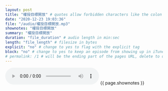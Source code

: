 ```yaml
---
layout: post
title: "權授目標開放" # quotes allow forbidden characters like the colon
date: "2020-12-23 19:03:36"
file: "/audio/權授目標開放.mp3"
shownotes: "權授目標開放"
summary: "權授目標開放"
duration: "file_duration" # audio length in min:sec
length: "file_length" # filesize in bytes
explicit: "no" # change to yes to flag with the explicit tag
block: "no" # change to yes to keep an episode from showing up in iTunes
# permalink: /1 # will be the ending part of the pages URL, delete to default to the title
---
```


<audio controls>
<source src="{{site.url}}{{site.baseurl}}{{ page.file }}" type="audio/x-mp3">
Your browser does not support the audio element.
</audio>
{{ page.shownotes }}
